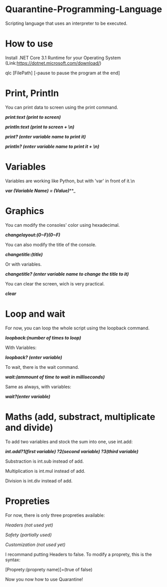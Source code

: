 # Quarantine-Programming-Language
Scripting language that uses an interpreter to be executed.

# How to use
Install .NET Core 3.1 Runtime for your Operating System (Link:https://dotnet.microsoft.com/download/)

qlc [FilePath] [-pause to pause the program at the end]

# Print, Println

You can print data to screen using the print command.

_**print:text (print to screen)**_

_**println:text (print to screen + \n)**_

_**print? (enter variable name to print it)**_

_**println? (enter variable name to print it + \n)**_

# Variables
Variables are working like Python, but with 'var' in front of it.\n

_**var (Variable Name) = (Value)**_**_

# Graphics

You can modify the consoles' color using hexadecimal.

_**changelayout:(0~F)(0~F)**_

You can also modify the title of the console.

_**changetitle:(title)**_

Or with variables.

_**changetitle? (enter variable name to change the title to it)**_

You can clear the screen, wich is very practical.

_**clear**_

# Loop and wait

For now, you can loop the whole script using the loopback command.

_**loopback:(number of times to loop)**_

With Variables:

_**loopback? (enter variable)**_

To wait, there is the wait command.

_**wait:(ammount of time to wait in milliseconds)**_

Same as always, with variables:

_**wait?(enter variable)**_

# Maths (add, substract, multiplicate and divide)

To add two variables and stock the sum into one, use int.add:

_**int.add?1(first variable) ?2(second variable) ?3(third variable)**_

Substraction is int.sub instead of add.

Multiplication is int.mul instead of add.

Division is int.div instead of add.

# Propreties

For now, there is only three propreties available:

_Headers (not used yet)_

_Safety (partially used)_

_Customization (not used yet)_

I recommand putting Headers to false. To modify a proprety, this is the syntax:

\[Proprety:(proprety name)\]=(true of false)

Now you now how to use Quarantine!
